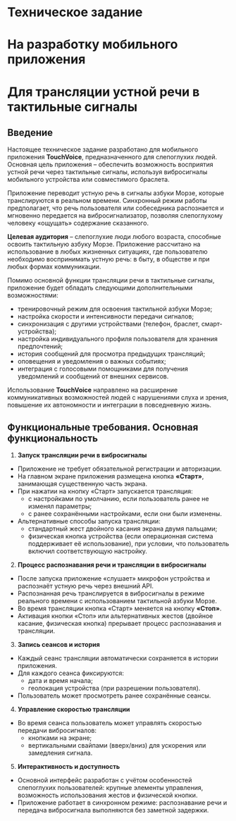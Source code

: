 ﻿# Техническое задание 
# На разработку мобильного приложения
# Для трансляции устной речи в тактильные сигналы

## **Введение**

Настоящее техническое задание разработано для мобильного приложения **TouchVoice**, предназначенного для слепоглухих людей. Основная цель приложения – обеспечить возможность восприятия устной речи через тактильные сигналы, используя вибросигналы мобильного устройства или совместимого браслета.

Приложение переводит устную речь в сигналы азбуки Морзе, которые транслируются в реальном времени. Синхронный режим работы предполагает, что речь пользователя или собеседника распознается и мгновенно передается на вибросигнализатор, позволяя слепоглухому человеку «ощущать» содержание сказанного.

**Целевая аудитория** – слепоглухие люди любого возраста, способные освоить тактильную азбуку Морзе. Приложение рассчитано на использование в любых жизненных ситуациях, где пользователю необходимо воспринимать устную речь: в быту, в обществе и при любых формах коммуникации.

Помимо основной функции трансляции речи в тактильные сигналы, приложение будет обладать следующими дополнительными возможностями:

* тренировочный режим для освоения тактильной азбуки Морзе;
* настройка скорости и интенсивности передачи сигналов;
* синхронизация с другими устройствами (телефон, браслет, смарт-устройства);
* настройка индивидуального профиля пользователя для хранения предпочтений;
* история сообщений для просмотра предыдущих трансляций;
* оповещения и уведомления о важных событиях;
* интеграция с голосовыми помощниками для получения уведомлений и сообщений от внешних сервисов.

Использование **TouchVoice** направлено на расширение коммуникативных возможностей людей с нарушениями слуха и зрения, повышение их автономности и интеграции в повседневную жизнь.

## Функциональные требования. Основная функциональность

1. **Запуск трансляции речи в вибросигналы**

* Приложение не требует обязательной регистрации и авторизации.
* На главном экране приложения размещена кнопка **«Старт»**, занимающая существенную часть экрана.
* При нажатии на кнопку «Старт» запускается трансляция:
  * с настройками по умолчанию, если пользователь ранее не изменял параметры;
  * с ранее сохранёнными настройками, если они были изменены.
* Альтернативные способы запуска трансляции:
  * стандартный жест двойного касания экрана двумя пальцами;
  * физическая кнопка устройства (если операционная система поддерживает её использование), при условии, что пользователь включил соответствующую настройку.

2. **Процесс распознавания речи и трансляции в вибросигналы**

* После запуска приложение «слушает» микрофон устройства и распознаёт устную речь через внешний API.
* Распознанная речь транслируется в вибросигналы в режиме реального времени с использованием тактильной азбуки Морзе.
* Во время трансляции кнопка «Старт» меняется на кнопку **«Стоп»**.
* Активация кнопки «Стоп» или альтернативных жестов (двойное касание, физическая кнопка) прерывает процесс распознавания и трансляции.

3. **Запись сеансов и история**

* Каждый сеанс трансляции автоматически сохраняется в истории приложения.
* Для каждого сеанса фиксируются:
  * дата и время начала;
  * геолокация устройства (при разрешении пользователя).
* Пользователь может просмотреть ранее сохранённые сеансы.

4. **Управление скоростью трансляции**

* Во время сеанса пользователь может управлять скоростью передачи вибросигналов:
  * кнопками на экране;
  * вертикальными свайпами (вверх/вниз) для ускорения или замедления сигнала.

5. **Интерактивность и доступность**

* Основной интерфейс разработан с учётом особенностей слепоглухих пользователей: крупные элементы управления, возможность использования жестов и физической кнопки.
* Приложение работает в синхронном режиме: распознавание речи и передача вибросигнала выполняются без заметной задержки.

